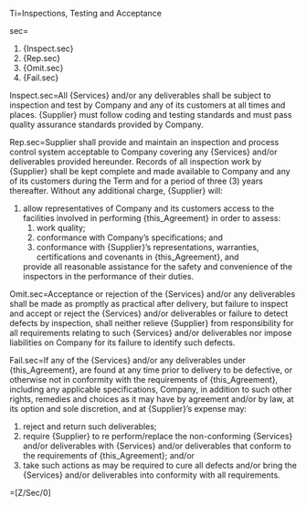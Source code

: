 Ti=Inspections, Testing and Acceptance

sec=<ol><li>{Inspect.sec}</li><li>{Rep.sec}</li><li>{Omit.sec}</li><li>{Fail.sec}</li></ol>

Inspect.sec=All {Services} and/or any deliverables shall be subject to inspection and test by Company and any of its customers at all times and places. {Supplier} must follow coding and testing standards and must pass quality assurance standards provided by Company.

Rep.sec=Supplier shall provide and maintain an inspection and process control system acceptable to Company covering any {Services} and/or deliverables provided hereunder. Records of all inspection work by {Supplier} shall be kept complete and made available to Company and any of its customers during the Term and for a period of three (3) years thereafter. Without any additional charge, {Supplier} will: <ol><li>allow representatives of Company and its customers access to the facilities involved in performing {this_Agreement} in order to assess: <ol> <li>work quality;</li> <li>conformance with Company’s specifications; and</li> <li>conformance with {Supplier}’s representations, warranties, certifications and covenants in {this_Agreement}, and</li> </ol></li> provide all reasonable assistance for the safety and convenience of the inspectors in the performance of their duties.</ol>

Omit.sec=Acceptance or rejection of the {Services} and/or any deliverables shall be made as promptly as practical after delivery, but failure to inspect and accept or reject the {Services} and/or deliverables or failure to detect defects by inspection, shall neither relieve {Supplier} from responsibility for all requirements relating to such {Services} and/or deliverables nor impose liabilities on Company for its failure to identify such defects.

Fail.sec=If any of the {Services} and/or any deliverables under {this_Agreement}, are found at any time prior to delivery to be defective, or otherwise not in conformity with the requirements of {this_Agreement}, including any applicable specifications, Company, in addition to such other rights, remedies and choices as it may have by agreement and/or by law, at its option and sole discretion, and at {Supplier}’s expense may: <ol><li>reject and return such deliverables;</li><li>require {Supplier} to re perform/replace the non-conforming {Services} and/or deliverables with {Services} and/or deliverables that conform to the requirements of {this_Agreement}; and/or</li><li>take such actions as may be required to cure all defects and/or bring the {Services} and/or deliverables into conformity with all requirements.</li></ol>

=[Z/Sec/0]

